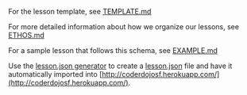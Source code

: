 For the lesson template, see [TEMPLATE.md](TEMPLATE.md)

For more detailed information about how we organize our lessons, see [ETHOS.md](ETHOS.md)

For a sample lesson that follows this schema, see [EXAMPLE.md](LESSON.md)

Use the [lesson.json generator](http://coderdojosf.herokuapp.com/admin) to create a [lesson.json](https://github.com/CoderDojoSF/AroundTheWorld/blob/master/lesson.json) file and have it automatically imported into [http://coderdojosf.herokuapp.com/](http://coderdojosf.herokuapp.com/).
